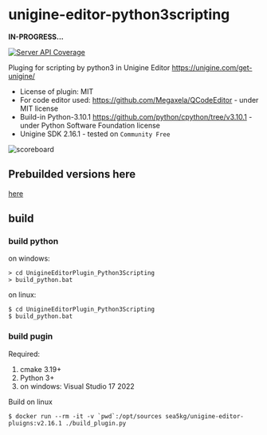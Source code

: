 # unigine-editor-python3scripting

**IN-PROGRESS...**

[![Server API Coverage](https://img.shields.io/badge/Unigine-2.16.1-yellow.svg)](https://developer.unigine.com/en/docs/2.16.1/)

Pluging for scripting by python3 in Unigine Editor https://unigine.com/get-unigine/

* License of plugin: MIT
* For code editor used: https://github.com/Megaxela/QCodeEditor - under MIT license
* Build-in Python-3.10.1 https://github.com/python/cpython/tree/v3.10.1 - under Python Software Foundation license
* Unigine SDK 2.16.1 - tested on `Community Free`

![scoreboard](preview.gif)

## Prebuilded versions here

[here](https://sea-kg.com/files/unigine-plugins/UnigineEditorPlugin_Python3Scripting/v2.16.1/)


## build

### build python

on windows:
```
> cd UnigineEditorPlugin_Python3Scripting
> build_python.bat
```

on linux:
```
$ cd UnigineEditorPlugin_Python3Scripting
$ build_python.bat
```

### build pugin

Required:
1. cmake 3.19+
2. Python 3+
3. on windows: Visual Studio 17 2022

Build on linux

```
$ docker run --rm -it -v `pwd`:/opt/sources sea5kg/unigine-editor-pluigns:v2.16.1 ./build_plugin.py
```
